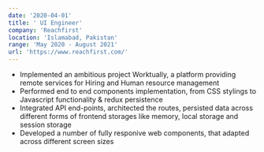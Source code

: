 ```yaml
---
date: '2020-04-01'
title: ' UI Engineer'
company: 'Reachfirst'
location: 'Islamabad, Pakistan'
range: 'May 2020 - August 2021'
url: 'https://www.reachfirst.com/'
---
```


- Implemented an ambitious project Worktually, a platform providing remote services for Hiring and Human resource management
- Performed end to end components implementation, from CSS stylings to Javascript functionality & redux persistence
- Integrated API end-points, architected the routes, persisted data across different forms of frontend storages like memory, local storage and session storage
- Developed a number of fully responive web components, that adapted across different screen sizes
